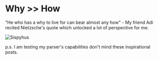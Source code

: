 # Why >> How

"He who has a why to live for can bear almost any how" - My friend Adi recited Nietzsche's quote which unlocked a lot of perspective for me.

![Sispyhus](https://cdn.britannica.com/65/216665-050-A83A782E/Sisyphus-Titian-1548-49-Prado-Museum-Madrid.jpg)

p.s. I am testing my parser's capabilities don't mind these inspirational posts.
